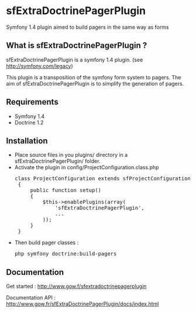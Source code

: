 sfExtraDoctrinePagerPlugin
======

Symfony 1.4 plugin aimed to build pagers in the same way as forms

What is sfExtraDoctrinePagerPlugin ?
------------------------------------

sfExtraDoctrinePagerPlugin is a symfony 1.4 plugin. (see http://symfony.com/legacy)

This plugin is a transposition of the symfony form system to pagers. The aim of sfExtraDoctrinePagerPlugin is
to simplify the generation of pagers.

Requirements
------------

 * Symfony 1.4
 * Doctrine 1.2

Installation
------------

 * Place source files in you plugins/ directory in a sfExtraDoctrinePagerPlugin/ folder.
 * Activate the plugin in config/ProjectConfiguration.class.php
   <pre>class ProjectConfiguration extends sfProjectConfiguration
	{
		public function setup()
		{
			$this->enablePlugins(array(
				'sfExtraDoctrinePagerPlugin', 
				...
			));
		}
	}</pre>
 * Then build pager classes :
	<pre>php symfony doctrine:build-pagers</pre>

Documentation
-------------

Get started : http://www.gow.f/sfextradoctrinepagerplugin

Documentation API : http://www.gow.fr/sfExtraDoctrinePagerPlugin/docs/index.html
